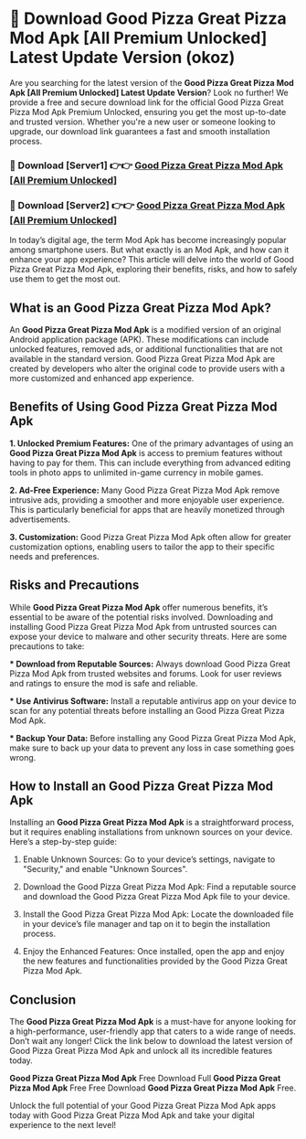 # 🤖 Download Good Pizza Great Pizza Mod Apk [All Premium Unlocked] Latest Update Version (okoz)

Are you searching for the latest version of the <strong>Good Pizza Great Pizza Mod Apk [All Premium Unlocked] Latest Update Version</strong>? Look no further! We provide a free and secure download link for the official Good Pizza Great Pizza Mod Apk Premium Unlocked, ensuring you get the most up-to-date and trusted version. Whether you're a new user or someone looking to upgrade, our download link guarantees a fast and smooth installation process.


<h3>📌 Download [Server1] 👉👉 <a href="https://hapymods.com?title=Good+Pizza+Great+Pizza+Mod+Apk&ref=3B1">Good Pizza Great Pizza Mod Apk [All Premium Unlocked]</a></h3>

<h3>📌 Download [Server2] 👉👉 <a href="https://hapymods.com?title=Good+Pizza+Great+Pizza+Mod+Apk&ref=3B1">Good Pizza Great Pizza Mod Apk [All Premium Unlocked]</a></h3>


In today’s digital age, the term Mod Apk has become increasingly popular among smartphone users. But what exactly is an Mod Apk, and how can it enhance your app experience? This article will delve into the world of Good Pizza Great Pizza Mod Apk, exploring their benefits, risks, and how to safely use them to get the most out.


<h2>What is an Good Pizza Great Pizza Mod Apk?</h2>

An <strong>Good Pizza Great Pizza Mod Apk</strong> is a modified version of an original Android application package (APK). These modifications can include unlocked features, removed ads, or additional functionalities that are not available in the standard version. Good Pizza Great Pizza Mod Apk are created by developers who alter the original code to provide users with a more customized and enhanced app experience.


<h2>Benefits of Using Good Pizza Great Pizza Mod Apk</h2>

<strong> 1. Unlocked Premium Features:</strong> One of the primary advantages of using an <strong>Good Pizza Great Pizza Mod Apk</strong> is access to premium features without having to pay for them. This can include everything from advanced editing tools in photo apps to unlimited in-game currency in mobile games.

<strong> 2. Ad-Free Experience:</strong> Many Good Pizza Great Pizza Mod Apk remove intrusive ads, providing a smoother and more enjoyable user experience. This is particularly beneficial for apps that are heavily monetized through advertisements.

<strong> 3. Customization:</strong> Good Pizza Great Pizza Mod Apk often allow for greater customization options, enabling users to tailor the app to their specific needs and preferences.


<h2>Risks and Precautions</h2>

While <strong>Good Pizza Great Pizza Mod Apk</strong> offer numerous benefits, it’s essential to be aware of the potential risks involved. Downloading and installing Good Pizza Great Pizza Mod Apk from untrusted sources can expose your device to malware and other security threats. Here are some precautions to take:

<strong> * Download from Reputable Sources:</strong> Always download Good Pizza Great Pizza Mod Apk from trusted websites and forums. Look for user reviews and ratings to ensure the mod is safe and reliable.

<strong> * Use Antivirus Software:</strong> Install a reputable antivirus app on your device to scan for any potential threats before installing an Good Pizza Great Pizza Mod Apk.

<strong> * Backup Your Data:</strong> Before installing any Good Pizza Great Pizza Mod Apk, make sure to back up your data to prevent any loss in case something goes wrong.


<h2>How to Install an Good Pizza Great Pizza Mod Apk</h2>

Installing an <strong>Good Pizza Great Pizza Mod Apk</strong> is a straightforward process, but it requires enabling installations from unknown sources on your device. Here’s a step-by-step guide:

 1. Enable Unknown Sources: Go to your device’s settings, navigate to "Security," and enable "Unknown Sources".

 2. Download the Good Pizza Great Pizza Mod Apk: Find a reputable source and download the Good Pizza Great Pizza Mod Apk file to your device.

 3. Install the Good Pizza Great Pizza Mod Apk: Locate the downloaded file in your device’s file manager and tap on it to begin the installation process.

 4. Enjoy the Enhanced Features: Once installed, open the app and enjoy the new features and functionalities provided by the Good Pizza Great Pizza Mod Apk.


<h2><strong>Conclusion</strong></h2>

The <strong>Good Pizza Great Pizza Mod Apk</strong> is a must-have for anyone looking for a high-performance, user-friendly app that caters to a wide range of needs. Don’t wait any longer! Click the link below to download the latest version of Good Pizza Great Pizza Mod Apk and unlock all its incredible features today.

<strong>Good Pizza Great Pizza Mod Apk</strong> Free Download Full <strong>Good Pizza Great Pizza Mod Apk</strong> Free Free Download <strong>Good Pizza Great Pizza Mod Apk</strong> Free.

Unlock the full potential of your Good Pizza Great Pizza Mod Apk apps today with Good Pizza Great Pizza Mod Apk and take your digital experience to the next level!